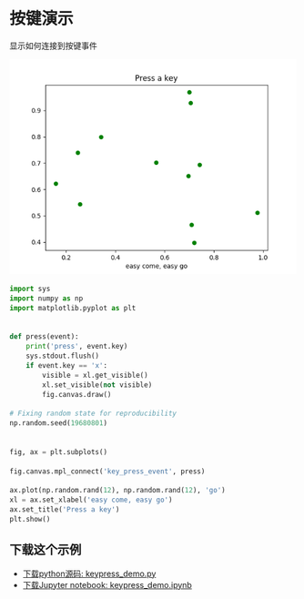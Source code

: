 # 按键演示

显示如何连接到按键事件

![按键演示](/static/images/gallery/sphx_glr_keypress_demo_001.png)

```python
import sys
import numpy as np
import matplotlib.pyplot as plt


def press(event):
    print('press', event.key)
    sys.stdout.flush()
    if event.key == 'x':
        visible = xl.get_visible()
        xl.set_visible(not visible)
        fig.canvas.draw()

# Fixing random state for reproducibility
np.random.seed(19680801)


fig, ax = plt.subplots()

fig.canvas.mpl_connect('key_press_event', press)

ax.plot(np.random.rand(12), np.random.rand(12), 'go')
xl = ax.set_xlabel('easy come, easy go')
ax.set_title('Press a key')
plt.show()
```

## 下载这个示例
            
- [下载python源码: keypress_demo.py](https://matplotlib.org/_downloads/keypress_demo.py)
- [下载Jupyter notebook: keypress_demo.ipynb](https://matplotlib.org/_downloads/keypress_demo.ipynb)